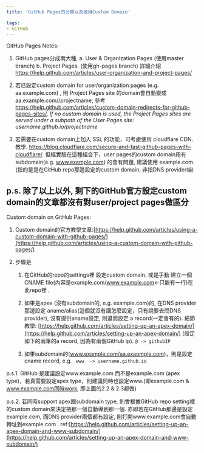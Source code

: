 ```yaml
---
title: 'GitHub Pages的分類以及使用Custom Domain'

tags:
- GitHub
---
```

GitHub Pages Notes:

1. GitHub pages分成兩大種, a. User & Organization Pages (使用master branch) b. Project Pages. (使用gh-pages branch) 詳細介紹 https://help.github.com/articles/user-organization-and-project-pages/

2. 若已設定custom domain for user/organization pages (e.g. aa.example.com) , 則 Project Pages site 的domain會自動變成 aa.example.com//projectname, 參考
https://help.github.com/articles/custom-domain-redirects-for-github-pages-sites/. *If no custom domain is used, the Project Pages sites are served under a subpath of the User Pages site: username.github.io/projectname*

3. 若需要在custom domain上加入 SSL 的功能，可考慮使用 cloudflare CDN. 教學. https://blog.cloudflare.com/secure-and-fast-github-pages-with-cloudflare/. 但經實驗在這種組合下，user pages的custom domain用有 subdomain(e.g. www.example.com) 的會有問題, 建議使用 example.com.(指的是是在GitHub repo那邊設定的custom domain, 非指DNS provider端)   


p.s. 除了以上以外, 剩下的GitHub官方設定custom domain的文章都沒有對user/project pages做區分
--

Custom domain on GitHub Pages:

1. Custom domain的官方教學文章:[https://help.github.com/articles/using-a-custom-domain-with-github-pages/](https://help.github.com/articles/using-a-custom-domain-with-github-pages/)

2. 步驟是

    1. 在GitHub的repo的settings裡 設定custom domain. 或是手動 建立一個CNAME file(內容是example.com/www.example.com<-只能有一行)在此repo裡 .

    2. 如果是apex (沒有subdomain的, e.g. example.com)的, 在DNS provider那邊設定 aname/alias(這個就沒有講怎麼設定，只有說要去問DNS provider), 沒有提供aname設定, 則退而設定 a record(一定會有的).  細節教學: [https://help.github.com/articles/setting-up-an-apex-domain/](https://help.github.com/articles/setting-up-an-apex-domain/) (設定如下的兩筆的a record, 因為有兩個GitHub ip). `@ -> githubIP`

    3. 如果subdomain的(www.example.com/aa.exaomple.com)，則是設定 cname record, e.g. ` www  -> username.github.io`


 p.s.1. GitHub 是建議設定www.example.com 而不是example.com (apex type)，若真需要設定apex type，則建議同時也設定www.(即example.com & www.example.com同時work, 即上面的2.2 & 2.3都做)

 p.s.2. 若同時support apex跟subdomain type, 則會根據GitHub repo setting裡的custom domain來決定把那一個自動導到那一個. 亦即若在GitHub那邊是設定 example.com, 而DNS provider兩個都有設定, 則打開www.example.com會自動轉址到example.com . ref:[https://help.github.com/articles/setting-up-an-apex-domain-and-www-subdomain/](https://help.github.com/articles/setting-up-an-apex-domain-and-www-subdomain/)
